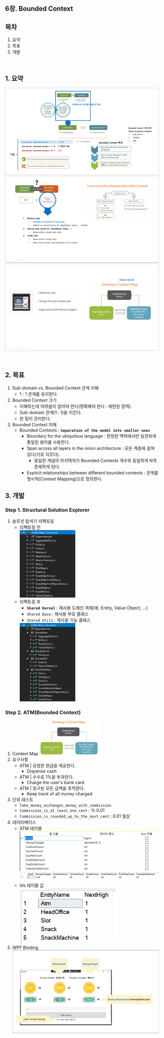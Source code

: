 ## 6장. Bounded Context

## 목차
1. 요약
1. 목표
1. 개발

<br/>

## 1. 요약
![](./Ch06_Summary1.png)
![](./Ch06_Summary2.png)
![](./Ch06_Summary3.png)

<br/>

## 2. 목표
1. Sub-domain vs. Bounded Context 관계 이해
   - 1 : 1 관계를 유지한다.
1. Bounded Context 크기
   - 이해하는데 어려움이 없어야 한다(명확해야 한다 : 제한된 영역).
   - Sub-domain 관계(1 : 1)을 지킨다.
   - 한 팀이 관리한다.
1. Bounded Context 이해
   - Bounded Contexts : **`Separation of the model into smaller ones`**
     - Boundary for the ubiquitous language : 한정된 맥락에서만 일관되게 통일된 용어를 사용한다.
     - Span across all layers in the onion architecture : 모든 계층에 걸쳐 있다(가로 지르다).
       - 동일한 개념의 아키텍처가 Bounded Contexts 개수와 동일하게 N개 존재하게 된다.
     - Explicit relationships between different bounded contexts : 관계를 명시적(Context Mapping)으로 정의한다.

## 3. 개발

### Step 1. Structural Solution Explorer
1. 솔루션 탐색기 리팩토링
   - 리팩토링 전  
     <img src="./SolutionExplorer.png" width="40%"/>
   - 리팩토링 후
     - **`Shared Kernel`** : 재사용 도메인 객체(예. Entity, Value Object, ...)
     - `Shared Base` : 재사용 부모 클래스
     - `Shared Utils` : 재사용 기능 클래스  
     <img src="./StructuralSolutionExplorer.png" width="40%"/>

### Step 2. ATM(Bounded Context)
1. Context Map
   <img src="./ContextMap.png" width="40%"/>
1. 요구사항
   - ATM | 요청한 현금을 제공한다.
     - Dispense cash
   - ATM | 수수료 1%을 부과한다.
     - Charge the user's bank card
   - ATM | 청구된 모든 금액을 추적한다.
     - Keep track of all money charged
1. 단위 테스트
   - `Take_money_exchanges_money_with_commission`
   - `Commission_is_at_least_one_cent` : % 0.01
   - `Commission_is_rounded_up_to_the_next_cent` : 0.01 절상
1. 데이터베이스
   - ATM 테이블  
     <img src="./AtmTableDesign.png"/>  
     <img src="./AtmTableValues.png"/>  
   - Ids 테이블 값  
     <img src="./IdsTableValues.png"/>  
1. WPF Binding
   ![](./AtmWpfBinding.png)